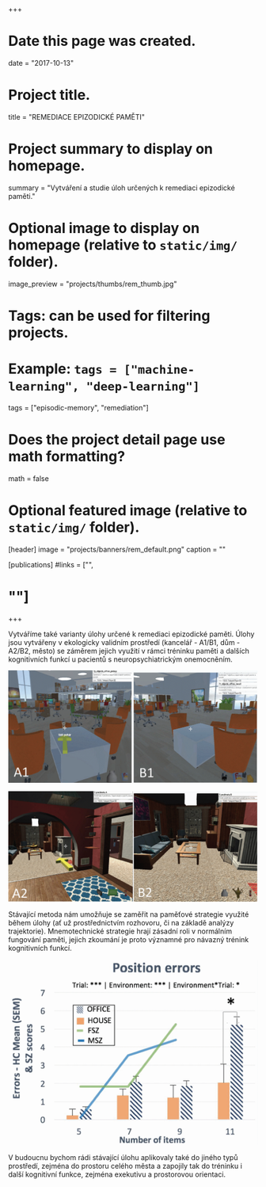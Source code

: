 +++
# Date this page was created.
date = "2017-10-13"

# Project title.
title = "REMEDIACE EPIZODICKÉ PAMĚTI"

# Project summary to display on homepage.
summary = "Vytváření a studie úloh určených k remediaci epizodické paměti."

# Optional image to display on homepage (relative to `static/img/` folder).
image_preview = "projects/thumbs/rem_thumb.jpg"

# Tags: can be used for filtering projects.
# Example: `tags = ["machine-learning", "deep-learning"]`
tags = ["episodic-memory", "remediation"]

# Does the project detail page use math formatting?
math = false

# Optional featured image (relative to `static/img/` folder).
[header]
image = "projects/banners/rem_default.png"
caption = ""

[publications]
#links = ["",
#        ""]
+++

Vytváříme také varianty úlohy určené k remediaci epizodické paměti. Úlohy jsou vytvářeny v ekologicky validním prostředí (kancelář - A1/B1, dům - A2/B2, město) se záměrem jejich využití v rámci tréninku paměti a dalších kognitivních funkcí u pacientů s neuropsychiatrickým onemocněním.

![](/img/projects/specs/REM/rem_01.png)

![](/img/projects/specs/REM/rem_02.png)

Stávající metoda nám umožňuje se zaměřit na paměťové strategie využité během úlohy (ať už prostřednictvím rozhovoru, či na základě analýzy trajektorie). Mnemotechnické strategie hrají zásadní roli v normálním fungování paměti, jejich zkoumání je proto významné pro návazný trénink kognitivních funkcí. 

![](/img/projects/specs/REM/rem_03.png)

V budoucnu bychom rádi stávající úlohu aplikovaly také do jiného typů prostředí, zejména do prostoru celého města a zapojily tak do tréninku i další kognitivní funkce, zejména exekutivu a prostorovou orientaci.